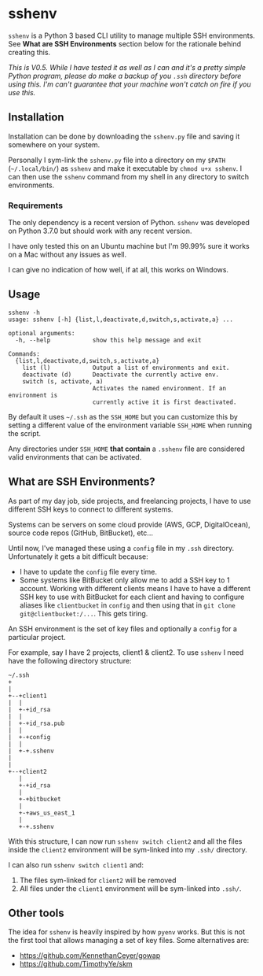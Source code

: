 sshenv
===

`sshenv` is a Python 3 based CLI utility
to manage multiple SSH environments. See **What are SSH Environments**
section below for the rationale behind creating this.

_This is V0.5. While I have tested it as well as I can and it's
a pretty simple Python program, please do make a backup of you
`.ssh` directory before using this. I'm can't guarantee that your
machine won't catch on fire if you use this._

## Installation
Installation can be done by downloading the `sshenv.py` file and
saving it somewhere on your system.

Personally I sym-link the `sshenv.py` file into a directory on my
`$PATH` (`~/.local/bin/`) as `sshenv` and make it executable by
`chmod u+x sshenv`. I can then use the `sshenv` command from my shell
in any directory to switch environments.

### Requirements
The only dependency is a recent version of Python. `sshenv` was
developed on Python 3.7.0 but should work with any recent version.

I have only tested this on an Ubuntu machine but I'm 99.99% sure it
works on a Mac without any issues as well.

I can give no indication of how well, if at all, this works on
Windows.

## Usage
```
sshenv -h  
usage: sshenv [-h] {list,l,deactivate,d,switch,s,activate,a} ...

optional arguments:
  -h, --help            show this help message and exit

Commands:
  {list,l,deactivate,d,switch,s,activate,a}
    list (l)            Output a list of environments and exit.
    deactivate (d)      Deactivate the currently active env.
    switch (s, activate, a)
                        Activates the named environment. If an environment is
                        currently active it is first deactivated.
```

By default it uses `~/.ssh` as the `SSH_HOME` but you can customize
this by setting a different value of the environment variable `SSH_HOME`
when running the script.

Any directories under `SSH_HOME` **that contain** a `.sshenv`
file are considered valid environments that can be activated.

## What are SSH Environments?
As part of my day job, side projects, and freelancing projects,
I have to use different SSH keys to connect to different
systems.

Systems can be servers on some cloud provide (AWS, GCP, DigitalOcean),
source code repos (GitHub, BitBucket), etc...

Until now, I've managed these using a `config` file in my `.ssh`
directory. Unfortunately it gets a bit difficult because:
- I have to update the `config` file every time.
- Some systems like BitBucket only allow me to add a SSH key to
1 account. Working with different clients means I have to have a
different SSH key to use with BitBucket for each client and having
to configure aliases like `clientbucket` in `config` and then
using that in `git clone git@clientbucket:/...`. This gets tiring.

An SSH environment is the set of key files and optionally a `config` 
for a particular project.

For example, say I have 2 projects, client1 & client2. To use
`sshenv` I need have the following directory structure:

```
~/.ssh
+
|
+--+client1
|  |
|  +-+id_rsa
|  |
|  +-+id_rsa.pub
|  |
|  +-+config
|  |
|  +-+.sshenv
|
|
+--+client2
   |
   +-+id_rsa
   |
   +-+bitbucket
   |
   +-+aws_us_east_1
   |
   +-+.sshenv
```

With this structure, I can now run `sshenv switch client2` and
all the files inside the `client2` environment will be sym-linked
into my `.ssh/` directory.

I can also run `sshenv switch client1` and:
1. The files sym-linked for `client2` will be removed
2. All files under the `client1` environment will be sym-linked
into `.ssh/`.

## Other tools

The idea for `sshenv` is heavily inspired by how `pyenv` works. But
this is not the first tool that allows managing a set of key files.
Some alternatives are:
- https://github.com/KennethanCeyer/gowap
- https://github.com/TimothyYe/skm